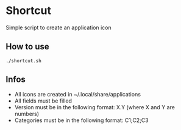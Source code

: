 # Shortcut

Simple script to create an application icon

## How to use

`./shortcut.sh`

## Infos

- All icons are created in ~/.local/share/applications
- All fields must be filled
- Version must be in the following format: X.Y (where X and Y are numbers)
- Categories must be in the following format: C1;C2;C3

